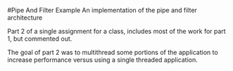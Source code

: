 #Pipe And Filter Example
An implementation of the pipe and filter architecture 

Part 2 of a single assignment for a class, includes most of the work for part 1, but commented out. 

The goal of part 2 was to multithread some portions of the application to increase performance versus using a single threaded application.


